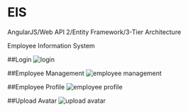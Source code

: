 # EIS
AngularJS/Web API 2/Entity Framework/3-Tier Architecture

Employee Information System

##Login
![login](https://user-images.githubusercontent.com/16660134/28336109-c2fc20b6-6bce-11e7-84d1-d59a3ca3b7ae.png)

##Employee Management
![employee management](https://user-images.githubusercontent.com/16660134/28336131-d1becaa4-6bce-11e7-82fc-13339cace003.png)

##Employee Profile
![employee profile](https://user-images.githubusercontent.com/16660134/28336150-dc2b5124-6bce-11e7-8ee6-58d4b4dfb2af.png)

##Upload Avatar
![upload avatar](https://user-images.githubusercontent.com/16660134/28336161-e60989ea-6bce-11e7-8096-949cf8931229.png)

